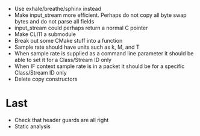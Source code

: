 * Use exhale/breathe/sphinx instead
* Make input_stream more efficient. Perhaps do not copy all byte swap bytes and do not parse all fields
* input_stream could perhaps return a normal C pointer
* Make CLI11 a submodule
* Break out some CMake stuff into a function
* Sample rate should have units such as k, M, and T
* When sample rate is supplied as a command line parameter it should be able to set it for a Class/Stream ID only
* When IF context sample rate is in a packet it should be for a specific Class/Stream ID only
* Delete copy constructors

# Last
* Check that header guards are all right
* Static analysis
